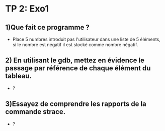# TP 2: Exo1

## 1)Que fait ce programme ?

* Place 5 numbres introduit pas l'utilisateur dans une liste de 5 éléments, si le nombre est négatif il est stocké comme nombre négatif.

## 2) En utilisant le gdb, mettez en évidence le passage par référence de chaque élément du tableau.

* ?

## 3)Essayez de comprendre les rapports de la commande strace.

* ?
